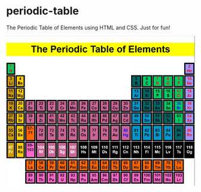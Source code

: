 # periodic-table
The Periodic Table of Elements using HTML and CSS. Just for fun!

![Periodic Table](https://raw.githubusercontent.com/trong0dn/periodic-table/main/periodic-table.jpg)
